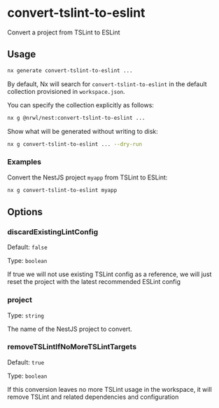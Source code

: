 # convert-tslint-to-eslint

Convert a project from TSLint to ESLint

## Usage

```bash
nx generate convert-tslint-to-eslint ...
```

By default, Nx will search for `convert-tslint-to-eslint` in the default collection provisioned in `workspace.json`.

You can specify the collection explicitly as follows:

```bash
nx g @nrwl/nest:convert-tslint-to-eslint ...
```

Show what will be generated without writing to disk:

```bash
nx g convert-tslint-to-eslint ... --dry-run
```

### Examples

Convert the NestJS project `myapp` from TSLint to ESLint:

```bash
nx g convert-tslint-to-eslint myapp
```

## Options

### discardExistingLintConfig

Default: `false`

Type: `boolean`

If true we will not use existing TSLint config as a reference, we will just reset the project with the latest recommended ESLint config

### project

Type: `string`

The name of the NestJS project to convert.

### removeTSLintIfNoMoreTSLintTargets

Default: `true`

Type: `boolean`

If this conversion leaves no more TSLint usage in the workspace, it will remove TSLint and related dependencies and configuration
